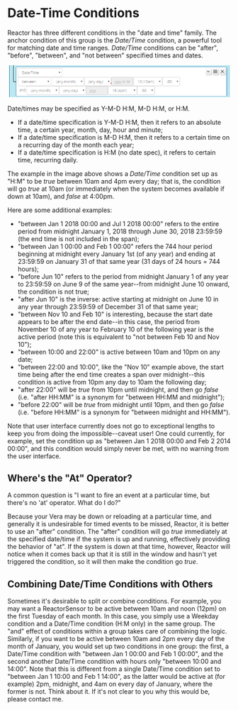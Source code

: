 # Date-Time Conditions

Reactor has three different conditions in the "date and time" family. The anchor condition of this group is the _Date/Time_ condition, a powerful tool for matching date and time ranges. _Date/Time_ conditions can be "after", "before", "between", and "not between" specified times and dates.

![A Date/Time Condition](images/date-time-condition.png)

Date/times may be specified as Y-M-D H:M, M-D H:M, or H:M.

* If a date/time specification is Y-M-D H:M, then it refers to an absolute time, a certain year, month, day, hour and minute;
* If a date/time specification is M-D H:M, then it refers to a certain time on a recurring day of the month each year;
* If a date/time specification is H:M (no date spec), it refers to certain time, recurring daily.

The example in the image above shows a _Date/Time_ condition set up as "H:M" to be *true* between 10am and 4pm every day; that is, the condition will go *true* at 10am (or immediately when the system becomes available if down at 10am), and *false* at 4:00pm.

Here are some additional examples:

* "between Jan 1 2018 00:00 and Jul 1 2018 00:00" refers to the entire period from midnight January 1, 2018 through June 30, 2018 23:59:59 (the end time is not included in the span);
* "between Jan 1 00:00 and Feb 1 00:00" refers the 744 hour period beginning at midnight every January 1st (of any year) and ending at 23:59:59 on January 31 of that same year (31 days of 24 hours = 744 hours);
* "before Jun 10" refers to the period from midnight January 1 of any year to 23:59:59 on June 9 of the same year--from midnight June 10 onward, the condition is not true;
* "after Jun 10" is the inverse: active starting at midnight on June 10 in any year through 23:59:59 of December 31 of that same year;
* "between Nov 10 and Feb 10" is interesting, because the start date appears to be after the end date--in this case, the period from November 10 of any year to February 10 of the following year is the active period (note this is equivalent to "not between Feb 10 and Nov 10");
* "between 10:00 and 22:00" is active between 10am and 10pm on any date;
* "between 22:00 and 10:00", like the "Nov 10" example above, the start time being after the end time creates a span over midnight--this condition is active from 10pm any day to 10am the following day;
* "after 22:00" will be *true* from 10pm until midnight, and then go *false* (i.e. "after HH:MM" is a synonym for "between HH:MM and midnight");
* "before 22:00" will be *true* from midnight until 10pm, and then go *false* (i.e. "before HH:MM" is a synonym for "between midnight and HH:MM").

Note that user interface currently does not go to exceptional lengths to keep you from doing the impossible--caveat user! One could currently, for example, set the condition up as "between Jan 1 2018 00:00 and Feb 2 2014 00:00", and this condition would simply never be met, with no warning from the user interface.

## Where's the "At" Operator?

A common question is "I want to fire an event at a particular time, but there's no 'at' operator. What do I do?"

Because your Vera may be down or reloading at a particular time, and generally it is undesirable for timed events to be missed, Reactor, it is better to use an "after" condition. The "after" condition will go *true* immediately at the specified date/time if the system is up and running, effectively providing the behavior of "at". If the system is down at that time, however, Reactor will notice when it comes back up that it is still in the window and hasn't yet triggered the condition, so it will then make the condition go *true*.

## Combining Date/Time Conditions with Others

Sometimes it's desirable to split or combine conditions. For example, you may want a ReactorSensor to be active between 10am and noon (12pm) on the first Tuesday of each month. In this case, you simply use a Weekday condition and a Date/Time condition (H:M only) in the same group. The "and" effect of conditions within a group takes care of combining the logic. Similarly, if you want to be active between 10am and 2pm every day of the month of January, you would set up two conditions in one group: the first, a Date/Time condition with "between Jan 1 00:00 and Feb 1 00:00", and the second another Date/Time condition with hours only "between 10:00 and 14:00". Note that this is different from a single Date/Time condition set to "between Jan 1 10:00 and Feb 1 14:00", as the latter would be active at (for example) 2pm, midnight, and 4am on every day of January, where the former is not. Think about it. If it's not clear to you why this would be, please contact me.
